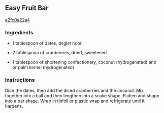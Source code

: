 ## Easy Fruit Bar

[e2fc0a22a4](http://www.food.com/recipe/easy-fruit-bar-288574)

### Ingredients

 - 1 tablespoon of dates, deglet noor

 - 2 tablespoon of cranberries, dried, sweetened

 - 1 tablespoon of shortening confectionery, coconut (hydrogenated) and or palm kernel (hydrogenated)

### Instructions

Dice the dates, then add the diced cranberries and the coconut. Mix together into a ball and then lengthen into a snake shape. Flatten and shape into a bar shape. Wrap in tinfoil or plastic wrap and refrigerate until it hardens.